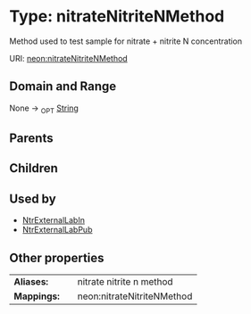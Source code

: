 
# Type: nitrateNitriteNMethod


Method used to test sample for nitrate + nitrite N concentration

URI: [neon:nitrateNitriteNMethod](https://data.neonscience.org/nitrateNitriteNMethod)


## Domain and Range

None ->  <sub>OPT</sub> [String](types/String.md)

## Parents


## Children


## Used by

 * [NtrExternalLabIn](NtrExternalLabIn.md)
 * [NtrExternalLabPub](NtrExternalLabPub.md)

## Other properties

|  |  |  |
| --- | --- | --- |
| **Aliases:** | | nitrate nitrite n method |
| **Mappings:** | | neon:nitrateNitriteNMethod |

